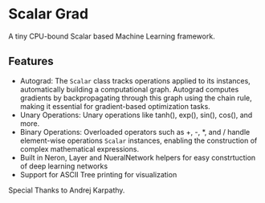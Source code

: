 # Scalar Grad
A tiny CPU-bound Scalar based Machine Learning framework.

## Features
- Autograd: The `Scalar` class tracks operations applied to its instances, automatically building a computational graph. Autograd computes gradients by backpropagating through this graph using the chain rule, making it essential for gradient-based optimization tasks.
- Unary Operations: Unary operations like tanh(), exp(), sin(), cos(), and more.
- Binary Operations: Overloaded operators such as +, -, *, and / handle element-wise operations `Scalar` instances, enabling the construction of complex mathematical expressions.
- Built in Neron, Layer and NueralNetwork helpers for easy constrtuction of deep learning networks
- Support for ASCII Tree printing for visualization

Special Thanks to Andrej Karpathy.
